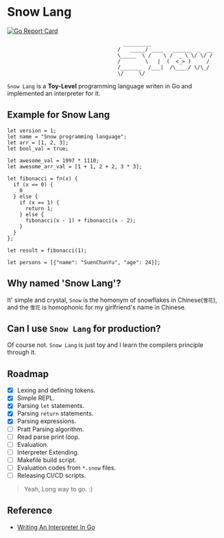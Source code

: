 # Snow Lang
[![Go Report Card](https://goreportcard.com/badge/github.com/suenchunyu/snow-lang)](https://goreportcard.com/report/github.com/suenchunyu/snow-lang)


```text
                                      _________                     
                                    /   _____/ ____   ______  _  __
                                    \_____  \ /    \ /  _ \ \/ \/ /
                                    /        \   |  (  <_> )     /
                                    /_______  /___|  /\____/ \/\_/  
                                    \/     \/
```

`Snow Lang` is a **Toy-Level** programming language writen in Go and implemented an interpreter for it.

## Example for Snow Lang

```text
let version = 1;
let name = "Snow programming language";
let arr = [1, 2, 3];
let bool_val = true;

let awesome_val = 1997 * 1110;
let awesome_arr_val = [1 + 1, 2 + 2, 3 * 3];

let fibonacci = fn(x) {
  if (x == 0) {
    0
  } else {
    if (x == 1) {
      return 1;
    } else {
      fibonacci(x - 1) + fibonacci(x - 2);
    }
  }
};

let result = fibonacci(1);

let persons = [{"name": "SuenChunYu", "age": 24}];
```

## Why named 'Snow Lang'?

It' simple and crystal, `Snow` is the homonym of snowflakes in Chinese(`雪花`), and the `雪花` is homophonic for my
girlfriend's name in Chinese.

## Can I use `Snow Lang` for production?

Of course not. `Snow Lang` is just toy and I learn the compilers principle through it.

## Roadmap

- [x] Lexing and defining tokens.
- [x] Simple REPL.
- [x] Parsing `let` statements.
- [x] Parsing `return` statements.
- [x] Parsing expressions.
- [ ] Pratt Parsing algorithm.
- [ ] Read parse print loop.
- [ ] Evaluation.
- [ ] Interpreter Extending.
- [ ] Makefile build script.
- [ ] Evaluation codes from `*.snow` files.
- [ ] Releasing CI/CD scripts.

> Yeah, Long way to go. :)

## Reference

- [Writing An Interpreter In Go](https://interpreterbook.com/)
